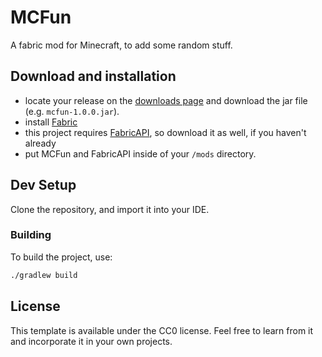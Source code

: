 # MCFun
A fabric mod for Minecraft, to add some random stuff.

## Download and installation

- locate your release on the [downloads page](https://github.com/LCLPYT/MCFun/releases) and download the jar file (e.g. `mcfun-1.0.0.jar`).
- install [Fabric](https://fabricmc.net/)
- this project requires [FabricAPI](https://www.curseforge.com/minecraft/mc-mods/fabric-api), so download it as well, if you haven't already
- put MCFun and FabricAPI inside of your `/mods` directory.

## Dev Setup

Clone the repository, and import it into your IDE.

### Building

To build the project, use:

```bash
./gradlew build
```

## License

This template is available under the CC0 license. Feel free to learn from it and incorporate it in your own projects.
